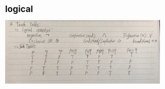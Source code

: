 # logical 
![](https://github.com/linbearababy/Discrete-structures-in-Computer-Science/blob/master/IMG_7049.jpg)
